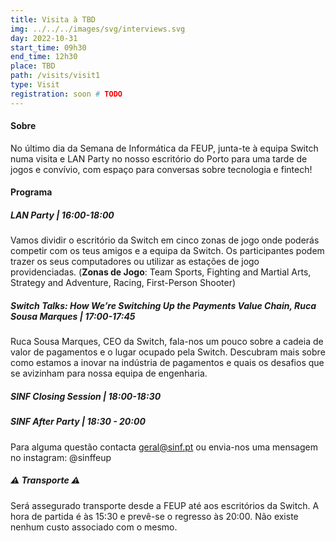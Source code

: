 ```yaml
---
title: Visita à TBD
img: ../../../images/svg/interviews.svg
day: 2022-10-31
start_time: 09h30
end_time: 12h30
place: TBD
path: /visits/visit1
type: Visit
registration: soon # TODO
---
```


#### Sobre

No último dia da Semana de Informática da FEUP, junta-te à equipa Switch numa visita e LAN Party no nosso escritório do Porto para uma tarde de jogos e convívio, com espaço para conversas sobre tecnologia e fintech!

#### Programa

##### LAN Party | 16:00-18:00

Vamos dividir o escritório da Switch em cinco zonas de jogo onde poderás competir com os teus amigos e a equipa da Switch. Os participantes podem trazer os seus computadores ou utilizar as estações de jogo providenciadas. (**Zonas de Jogo**: Team Sports, Fighting and Martial Arts, Strategy and Adventure, Racing, First-Person Shooter)

##### Switch Talks: How We’re Switching Up the Payments Value Chain, Ruca Sousa Marques | 17:00-17:45

Ruca Sousa Marques, CEO da Switch, fala-nos um pouco sobre a cadeia de valor de pagamentos e o lugar ocupado pela Switch. Descubram mais sobre como estamos a inovar na indústria de pagamentos e quais os desafios que se avizinham para nossa equipa de engenharia.

##### SINF Closing Session | 18:00-18:30

##### SINF After Party | 18:30 - 20:00

Para alguma questão contacta geral@sinf.pt ou envia-nos uma mensagem no instagram: @sinffeup

##### ⚠️ Transporte ⚠️

Será assegurado transporte desde a FEUP até aos escritórios da Switch. A hora de partida é às 15:30 e prevê-se o regresso às 20:00. Não existe nenhum custo associado com o mesmo.
